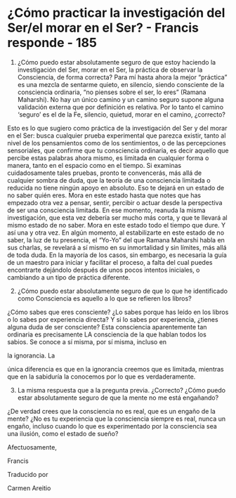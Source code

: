 # ¿Cómo practicar la investigación del Ser/el morar en el Ser? - Francis responde - 185

1. ¿Cómo puedo estar absolutamente seguro de que estoy haciendo la investigación del Ser, morar en el Ser, la práctica de observar la Consciencia, de forma correcta? Para mí hasta ahora la mejor “práctica” es una mezcla de sentarme quieto, en silencio, siendo consciente de la consciencia ordinaria, “no pienses sobre el ser, lo eres” (Ramana Maharshi). No hay un único camino y un camino seguro supone alguna validación externa que por definición es relativa. Por lo tanto el camino ‘seguro’ es el de la Fe, silencio, quietud, morar en el camino, ¿correcto?

Esto es lo que sugiero como práctica de la investigación del Ser y del morar en el Ser: busca cualquier prueba experimental que parezca existir, tanto al nivel de los pensamientos como de los sentimientos, o de las percepciones sensoriales, que confirme que tu consciencia ordinaria, es decir aquello que percibe estas palabras ahora mismo, es limitada en cualquier forma o manera, tanto en el espacio como en el tiempo. Si examinas cuidadosamente tales pruebas, pronto te convencerás, más allá de cualquier sombra de duda, que la teoría de una consciencia limitada o reducida no tiene ningún apoyo en absoluto. Eso te dejará en un estado de no saber quién eres. Mora en este estado hasta que notes que has empezado otra vez a pensar, sentir, percibir o actuar desde la perspectiva de ser una consciencia limitada. En ese momento, reanuda la misma investigación, que esta vez debería ser mucho más corta, y que te llevará al mismo estado de no saber. Mora en este estado todo el tiempo que dure. Y así una y otra vez. En algún momento, al estabilizarte en este estado de no saber, la luz de tu presencia, el “Yo-Yo” del que Ramana Maharshi habla en sus charlas, se revelará a sí mismo en su inmortalidad y sin límites, más allá de toda duda. En la mayoría de los casos, sin embargo, es necesaria la guía de un maestro para iniciar y facilitar el proceso, a falta del cual puedes encontrarte dejándolo después de unos pocos intentos iniciales, o cambiando a un tipo de práctica diferente.

2. ¿Cómo puedo estar absolutamente seguro de que lo que he identificado como Consciencia es aquello a lo que se refieren los libros?

¿Cómo sabes que eres consciente? ¿Lo sabes porque has leído en los libros o lo sabes por experiencia directa? Y si lo sabes por experiencia, ¿tienes alguna duda de ser consciente? Esta consciencia aparentemente tan ordinaria es precisamente LA consciencia de la que hablan todos los sabios. Se conoce a sí misma, por sí misma, incluso en 

la ignorancia. La

 única diferencia es que en la ignorancia creemos que es limitada, mientras que en la sabiduría la conocemos por lo que es verdaderamente.

3. La misma respuesta que a la pregunta previa. ¿Correcto? ¿Cómo puedo estar absolutamente seguro de que la mente no me está engañando?

¿De verdad crees que la consciencia no es real, que es un engaño de la mente? ¿No es tu experiencia que la consciencia siempre es real, nunca un engaño, incluso cuando lo que es experimentado por la consciencia sea una ilusión, como el estado de sueño?

Afectuosamente, 

Francis

Traducido por 

Carmen Areitio

